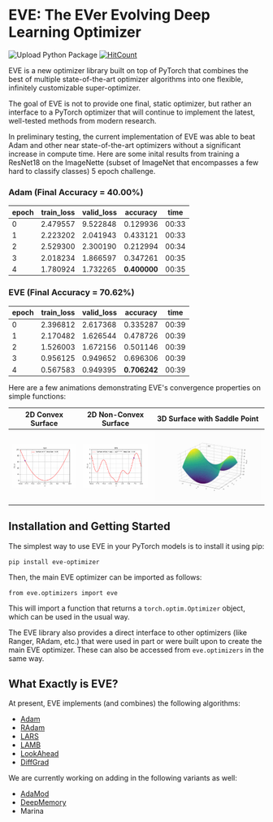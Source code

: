 # EVE: The EVer Evolving Deep Learning Optimizer

![Upload Python Package](https://github.com/iyaja/eve/workflows/Upload%20Python%20Package/badge.svg) [![HitCount](http://hits.dwyl.com/iyaja/eve.svg)](http://hits.dwyl.com/iyaja/eve)

EVE is a new optimizer library built on top of PyTorch that combines the best of multiple state-of-the-art optimizer algorithms into one flexible, infinitely customizable super-optimizer.

The goal of EVE is not to provide one final, static optimizer, but rather an interface to a PyTorch optimizer that will continue to implement the latest, well-tested methods from modern research.

In preliminary testing, the current implementation of EVE was able to beat Adam and other near state-of-the-art optimizers without a significant increase in compute time. Here are some inital results from training a ResNet18 on the ImageNette (subset of ImageNet that encompasses a few hard to classify classes) 5 epoch challenge.

### Adam (Final Accuracy = 40.00%)

|epoch |	train_loss |	valid_loss |	accuracy |	time|
|------|------------|------------|----------|-----|
|0 |	2.479557 |	9.522848 |	0.129936 |	00:33|
|1 |	2.223202 |	2.041943 |	0.433121 |	00:33|
|2 |	2.529300 |	2.300190 |	0.212994 |	00:34|
|3 |	2.018234 |	1.866597 |	0.347261 |	00:35|
|4 |	1.780924 |	1.732265 |	**0.400000** |	00:35|

### EVE (Final Accuracy = 70.62%)

|epoch |	train_loss |	valid_loss |	accuracy |	time|
|------|------------|------------|----------|-----|
|0 |	2.396812 |	2.617368 |	0.335287 |	00:39
|1 |	2.170482 |	1.626544 |	0.478726 |	00:39
|2 |	1.526003 |	1.672156 |	0.501146 |	00:39
|3 |	0.956125 |	0.949652 |	0.696306 |	00:39
|4 |	0.567583 |	0.949395 |	**0.706242** |	00:39
 
 Here are a few animations demonstrating EVE's convergence properties on simple functions:

 2D Convex Surface             |  2D Non-Convex Surface          | 3D Surface with Saddle Point 
:-------------------------:|:-------------------------:|:-------------------------:
![](images/convex_eve.gif)  |  ![](images/non_convex_eve.gif) | ![](images/3d_surface_eve.gif)

## Installation and Getting Started

The simplest way to use EVE in your PyTorch models is to install it using pip:

```
pip install eve-optimizer
```

Then, the main EVE optimizer can be imported as follows:

```
from eve.optimizers import eve
```

This will import a function that returns a `torch.optim.Optimizer` object, which can be used in the usual way.

The EVE library also provides a direct interface to other optimizers (like Ranger, RAdam, etc.) that were used in part or were built upon to create the main EVE optimizer. These can also be accessed from `eve.optimizers` in the same way.

## What Exactly is EVE?
At present, EVE implements (and combines) the following algorithms:
- [Adam](https://arxiv.org/abs/1412.6980)
- [RAdam](https://arxiv.org/abs/1908.03265v1)
- [LARS](https://arxiv.org/abs/1708.03888)
- [LAMB](https://arxiv.org/abs/1904.00962)
- [LookAhead](https://arxiv.org/abs/1907.08610)
- [DiffGrad](https://arxiv.org/abs/1909.11015)

We are currently working on adding in the following variants as well:
- [AdaMod](https://arxiv.org/abs/1910.12249)
- [DeepMemory](https://github.com/lessw2020/Best-Deep-Learning-Optimizers/tree/master/DeepMemory)
- Marina
